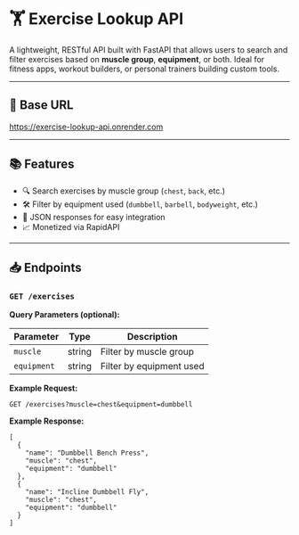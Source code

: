 # 🏋️ Exercise Lookup API

A lightweight, RESTful API built with FastAPI that allows users to search and filter exercises based on **muscle group**, **equipment**, or both. Ideal for fitness apps, workout builders, or personal trainers building custom tools.

---

## 🚀 Base URL

https://exercise-lookup-api.onrender.com

---

## 📚 Features

- 🔍 Search exercises by muscle group (`chest`, `back`, etc.)
- 🛠️ Filter by equipment used (`dumbbell`, `barbell`, `bodyweight`, etc.)
- 🧾 JSON responses for easy integration
- 📈 Monetized via RapidAPI

---

## 📥 Endpoints

### `GET /exercises`

**Query Parameters (optional):**

| Parameter   | Type   | Description                        |
|-------------|--------|------------------------------------|
| `muscle`    | string | Filter by muscle group             |
| `equipment` | string | Filter by equipment used           |

**Example Request:**

```http
GET /exercises?muscle=chest&equipment=dumbbell
```

**Example Response:**
```http
[
  {
    "name": "Dumbbell Bench Press",
    "muscle": "chest",
    "equipment": "dumbbell"
  },
  {
    "name": "Incline Dumbbell Fly",
    "muscle": "chest",
    "equipment": "dumbbell"
  }
]
```